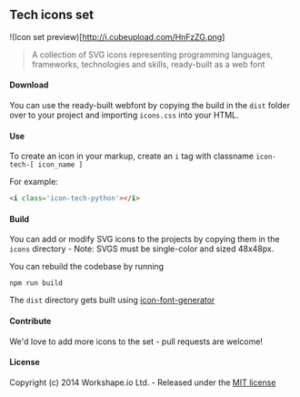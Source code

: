 ## Tech icons set

!(Icon set preview)[http://i.cubeupload.com/HnFzZG.png]

> A collection of SVG icons representing programming languages, frameworks, technologies and skills, ready-built as a web font

#### Download

You can use the ready-built webfont by copying the build in the `dist` folder over to your project and importing `icons.css` into your HTML.

#### Use

To create an icon in your markup, create an `i` tag with classname `icon-tech-[ icon_name ]`

For example:

```html
<i class='icon-tech-python'></i>
```

#### Build

You can add or modify SVG icons to the projects by copying them in the `icons` directory - Note: SVGS must be single-color and sized 48x48px.

You can rebuild the codebase by running

```
npm run build
```

The `dist` directory gets built using [icon-font-generator](https://github.com/Workshape/icon-font-generator)

#### Contribute

We'd love to add more icons to the set - pull requests are welcome!

#### License

Copyright (c) 2014 Workshape.io Ltd. - Released under the [MIT license](https://github.com/Workshape/tech-icons/blob/master/LICENSE)